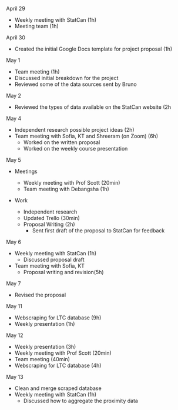 April 29
- Weekly meeting with StatCan (1h)
- Meeting team (1h)

April 30
- Created the initial Google Docs template for project proposal (1h)

May 1
- Team meeting (1h)
- Discussed initial breakdown for the project
- Reviewed some of the data sources sent by Bruno

May 2
- Reviewed the types of data available on the StatCan website (2h

May 4
- Independent research possible project ideas (2h)
- Team meeting with Sofia, KT and Shreeram (on Zoom) (6h)
  - Worked on the written proposal
  - Worked on the weekly course presentation

May 5
- Meetings
  - Weekly meeting with Prof Scott (20min)
  - Team meeting with Debangsha (1h)

- Work
  - Independent research
  - Updated Trello (30min)
  - Proposal Writing (2h)
    - Sent first draft of the proposal to StatCan for feedback

May 6
- Weekly meeting with StatCan (1h)
  - Discussed proposal draft
- Team meeting with Sofia, KT
  - Proposal writing and revision(5h)

May 7
- Revised the proposal

May 11
- Webscraping for LTC database (9h)
- Weekly presentation (1h)

May 12
- Weekly presentation (3h)
- Weekly meeting with Prof Scott (20min)
- Team meeting (40min)
- Webscraping for LTC database (4h)

May 13
- Clean and merge scraped database
- Weekly meeting with StatCan (1h)
  - Discussed how to aggregate the proximity data
